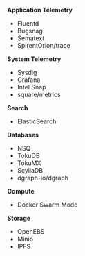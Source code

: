**Application Telemetry**

- Fluentd
- Bugsnag
- Sematext
- SpirentOrion/trace

**System Telemetry**

- Sysdig
- Grafana
- Intel Snap
- square/metrics

**Search**

- ElasticSearch

**Databases**

- NSQ
- TokuDB
- TokuMX
- ScyllaDB
- dgraph-io/dgraph

**Compute**

- Docker Swarm Mode

**Storage**

- OpenEBS
- Minio
- IPFS
